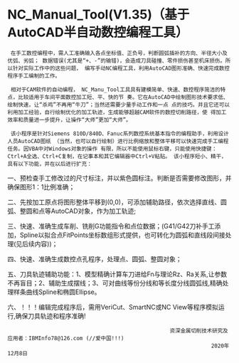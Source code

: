 
# NC_Manual_Tool(V1.35)（基于AutoCAD半自动数控编程工具）

     在手工数控编程中，需人工准确输入各点坐标值、正负号，判断圆弧插补的方向、半径大小及优弧、劣弧； 数据错误(尤其是“+、-”的输错)，会造成刀具碰撞、零件损伤甚至机床损伤。所以针对实际工作中的这些问题， 编写手动NC编程工具，利用AutoCAD图形准确、快速完成数控程序手工编制的工作。
   
     相对于CAM软件的自动编程， NC_Manu_Tool工具具有建模简单、快速、数控程序简洁的特点，比较适用于车间平面数控加工短、平、快的节 奏。它在AutoCAD中绘制图形技术要求低、绘制快速，让“杀鸡”不再用“牛刀”；当然还需要少量手动工作和一点 点的技巧。并且它还可以利用加工经验，自行绘制优化的加工轨迹，生成能够超越CAM软件的数控切削路径，使 得加工效率和质量进一步提升，让操作“大师”更加“大师”。
   
     该小程序是针对Siemens 810D/840D、Fanuc系列数控系统基本指令的编程助手，利用设计人员AutoCAD图纸 （当然，也可以自行绘制）进行比例缩放和整体平移可以快速完成手工编程任务。因VBA中对Windows对象的操作 有限，所以不能使用鼠标右键，只能使用快捷键：Ctrl+A全选、Ctrl+C复制，在记事本和其它编辑器中Ctrl+V粘贴。 该小程序短小、精干，具有以下功能，并在以后进行扩充：

一、预检查手工修改过的尺寸标注，并以紫色圆标注。判断是否需要修改图形，并确保图形1：1比例准确；

二、先按加工原点将图形整体平移到(0,0)，可添加辅助路径，依次选择直线、圆弧、整圆和点等AutoCAD对象，作为加工轨迹;

三、快速、准确生成车削、铣削G功能指令和点位数据；(G41/G42刀补手工添加，Spline以拟合点FitPoints坐标数组形式提供，也可转化为圆弧和直线段间接处理(见后续内容))；

四、快速、准确生成数控点孔程序，处理点、圆弧、整圆对象；

五、刀具轨迹辅助功能：1、模型精确计算车刀进给Fn与理论Rz、Ra关系,让参数不再盲目；2、辅助生成摆线；3、可对曲线等份分线和等长度分线圆弧线,精确处理样条曲线Spline和椭圆Ellipse。

六、！！！编辑完成程序后，需用VeriCut、SmartNC或NC View等程序模拟运行,确保刀具轨迹和程序准确!

                                                       资深金属切削技术研究及应用者：IBMInfo78@126.com (//爱中国!!!)
                                                                    2020年12月8日
